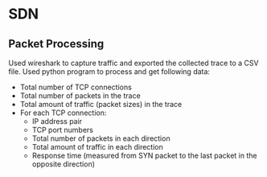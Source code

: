 # SDN

## Packet Processing
Used wireshark to capture traffic and exported the collected trace to a CSV file.
Used python program to process and get following data:    
+ Total number of TCP connections    
+ Total number of packets in the trace    
+ Total amount of traffic (packet sizes) in the trace    
+ For each TCP connection:   
  - IP address pair   
  - TCP port numbers     
  - Total number of packets in each direction       
  - Total amount of traffic in each direction        
  - Response time (measured from SYN packet to the last packet in the opposite direction)     
